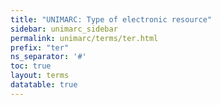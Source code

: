 ```yaml
---
title: "UNIMARC: Type of electronic resource"
sidebar: unimarc_sidebar
permalink: unimarc/terms/ter.html
prefix: "ter"
ns_separator: '#'
toc: true
layout: terms
datatable: true
---
```

